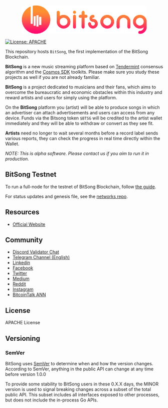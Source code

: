 <p align="center" background="black"><img src="bitsong-logo.png" width="398"></p>

[![License: APACHE](https://img.shields.io/badge/License-APACHE-yellow.svg)](https://github.com/BitSongOfficial/go-bitsong/blob/master/LICENSE)

This repository hosts `BitSong`, the first implementation of the BitSong Blockchain.

**BitSong** is a new music streaming platform based on [Tendermint](https://github.com/tendermint/tendermint) consensus algorithm and the [Cosmos SDK](https://github.com/cosmos/cosmos-sdk) toolkits. Please make sure you study these projects as well if you are not already familiar.

**BitSong** is a project dedicated to musicians and their fans, which aims to overcome the bureaucratic and economic obstacles within this industry and reward artists and users for simply using the platform.

On the **BitSong** platform you (artist) will be able to produce songs in which an advertiser can attach advertisements and users can access from any device. Funds via the Bitsong token `$BTSG` will be credited to the artist wallet immediately and they will be able to withdraw or convert as they see fit.

**Artists** need no longer to wait several months before a record label sends various reports, they can check the progress in real time directly within the Wallet.

_NOTE: This is alpha software. Please contact us if you aim to run it in production._

## BitSong Testnet

To run a full-node for the testnet of BitSong Blockchain, follow [the guide](./docs/guide-join-first-testnet.md).

For status updates and genesis file, see the [networks repo](https://github.com/BitSongOfficial/networks).

## Resources
- [Official Website](https://bitsong.io)

## Community
- [Discord Validator Chat](hhttps://discord.gg/qSFUps6)
- [Telegram Channel (English)](https://t.me/BitSongOfficial)
- [Linkedin](https://www.linkedin.com/company/bitsong)
- [Facebook](https://www.facebook.com/BitSongOfficial)
- [Twitter](https://twitter.com/BitSongOfficial)
- [Medium](https://medium.com/@BitSongOfficial)
- [Reddit](https://www.reddit.com/r/bitsong/)
- [Instagram](https://www.instagram.com/bitsong_official/)
- [BitcoinTalk ANN](https://bitcointalk.org/index.php?topic=2850943)

## License

APACHE License

## Versioning

### SemVer

BitSong uses [SemVer](http://semver.org/) to determine when and how the version changes.
According to SemVer, anything in the public API can change at any time before version 1.0.0

To provide some stability to BitSong users in these 0.X.X days, the MINOR version is used
to signal breaking changes across a subset of the total public API. This subset includes all
interfaces exposed to other processes, but does not include the in-process Go APIs.
